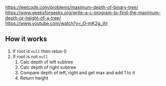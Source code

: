 https://leetcode.com/problems/maximum-depth-of-binary-tree/<br/>
https://www.geeksforgeeks.org/write-a-c-program-to-find-the-maximum-depth-or-height-of-a-tree/<br/>https://www.youtube.com/watch?v=_O-mK2g_jhI
## How it works
1. If root is `null` then retun 0
2. If root is not `null`
    1. Calc depth of left subtree
    2. Calc depth of right subtree
    3. Compare depth of left, right and get max and add 1 to it
    4. Return height
